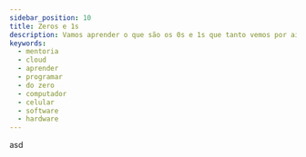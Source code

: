 ```yaml
---
sidebar_position: 10
title: Zeros e 1s
description: Vamos aprender o que são os 0s e 1s que tanto vemos por aí
keywords:
  - mentoria
  - cloud
  - aprender
  - programar
  - do zero
  - computador
  - celular
  - software
  - hardware
---
```


asd
